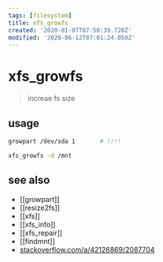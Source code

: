 ```yaml
---
tags: [filesystem]
title: xfs_growfs
created: '2020-01-07T07:50:39.728Z'
modified: '2020-06-12T07:01:24.050Z'
---
```


# xfs_growfs

> increae fs size

## usage

```sh
growpart /dev/sda 1       # !!!!

xfs_growfs -d /mnt
```

## see also

- [[growpart]]
- [[resize2fs]]
- [[xfs]]
- [[xfs_info]]
- [[xfs_repair]]
- [[findmnt]]
- [stackoverflow.com/a/42126869/2087704](https://stackoverflow.com/a/42126869/2087704)
